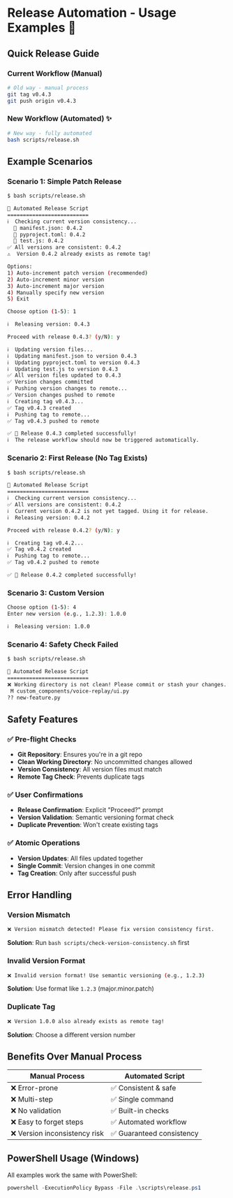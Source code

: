 # Release Automation - Usage Examples 🚀

## Quick Release Guide

### Current Workflow (Manual)
```bash
# Old way - manual process
git tag v0.4.3
git push origin v0.4.3
```

### New Workflow (Automated) ✨
```bash
# New way - fully automated
bash scripts/release.sh
```

## Example Scenarios

### Scenario 1: Simple Patch Release
```bash
$ bash scripts/release.sh

🚀 Automated Release Script
==========================
ℹ️  Checking current version consistency...
  📄 manifest.json: 0.4.2
  📄 pyproject.toml: 0.4.2
  📄 test.js: 0.4.2
✅ All versions are consistent: 0.4.2
⚠️  Version 0.4.2 already exists as remote tag!

Options:
1) Auto-increment patch version (recommended)
2) Auto-increment minor version  
3) Auto-increment major version
4) Manually specify new version
5) Exit

Choose option (1-5): 1

ℹ️  Releasing version: 0.4.3

Proceed with release 0.4.3? (y/N): y

ℹ️  Updating version files...
ℹ️  Updating manifest.json to version 0.4.3
ℹ️  Updating pyproject.toml to version 0.4.3  
ℹ️  Updating test.js to version 0.4.3
✅ All version files updated to 0.4.3
✅ Version changes committed
ℹ️  Pushing version changes to remote...
✅ Version changes pushed to remote
ℹ️  Creating tag v0.4.3...
✅ Tag v0.4.3 created
ℹ️  Pushing tag to remote...
✅ Tag v0.4.3 pushed to remote

✅ 🎉 Release 0.4.3 completed successfully!
ℹ️  The release workflow should now be triggered automatically.
```

### Scenario 2: First Release (No Tag Exists)
```bash
$ bash scripts/release.sh

🚀 Automated Release Script  
==========================
ℹ️  Checking current version consistency...
✅ All versions are consistent: 0.4.2
ℹ️  Current version 0.4.2 is not yet tagged. Using it for release.
ℹ️  Releasing version: 0.4.2

Proceed with release 0.4.2? (y/N): y

ℹ️  Creating tag v0.4.2...
✅ Tag v0.4.2 created
ℹ️  Pushing tag to remote...  
✅ Tag v0.4.2 pushed to remote

✅ 🎉 Release 0.4.2 completed successfully!
```

### Scenario 3: Custom Version
```bash
Choose option (1-5): 4
Enter new version (e.g., 1.2.3): 1.0.0

ℹ️  Releasing version: 1.0.0
```

### Scenario 4: Safety Check Failed
```bash
$ bash scripts/release.sh

🚀 Automated Release Script
==========================  
❌ Working directory is not clean! Please commit or stash your changes.
 M custom_components/voice-replay/ui.py
?? new-feature.py
```

## Safety Features

### ✅ Pre-flight Checks
- **Git Repository**: Ensures you're in a git repo
- **Clean Working Directory**: No uncommitted changes allowed  
- **Version Consistency**: All version files must match
- **Remote Tag Check**: Prevents duplicate tags

### ✅ User Confirmations
- **Release Confirmation**: Explicit "Proceed?" prompt
- **Version Validation**: Semantic versioning format check
- **Duplicate Prevention**: Won't create existing tags

### ✅ Atomic Operations
- **Version Updates**: All files updated together
- **Single Commit**: Version changes in one commit
- **Tag Creation**: Only after successful push

## Error Handling

### Version Mismatch
```bash
❌ Version mismatch detected! Please fix version consistency first.
```
**Solution**: Run `bash scripts/check-version-consistency.sh` first

### Invalid Version Format  
```bash
❌ Invalid version format! Use semantic versioning (e.g., 1.2.3)
```
**Solution**: Use format like `1.2.3` (major.minor.patch)

### Duplicate Tag
```bash
❌ Version 1.0.0 also already exists as remote tag!
```
**Solution**: Choose a different version number

## Benefits Over Manual Process

| Manual Process | Automated Script |
|---------------|------------------|
| ❌ Error-prone | ✅ Consistent & safe |
| ❌ Multi-step | ✅ Single command |
| ❌ No validation | ✅ Built-in checks |
| ❌ Easy to forget steps | ✅ Automated workflow |
| ❌ Version inconsistency risk | ✅ Guaranteed consistency |

## PowerShell Usage (Windows)

All examples work the same with PowerShell:
```powershell
powershell -ExecutionPolicy Bypass -File .\scripts\release.ps1
```